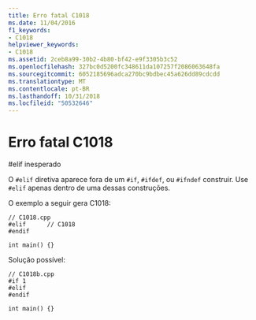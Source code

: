 ```yaml
---
title: Erro fatal C1018
ms.date: 11/04/2016
f1_keywords:
- C1018
helpviewer_keywords:
- C1018
ms.assetid: 2ceb8a99-30b2-4b80-bf42-e9f3305b3c52
ms.openlocfilehash: 327bc0d5200fc348611da107257f2086063648fa
ms.sourcegitcommit: 6052185696adca270bc9bdbec45a626dd89cdcdd
ms.translationtype: MT
ms.contentlocale: pt-BR
ms.lasthandoff: 10/31/2018
ms.locfileid: "50532646"
---
```

# <a name="fatal-error-c1018"></a>Erro fatal C1018

#elif inesperado

O `#elif` diretiva aparece fora de um `#if`, `#ifdef`, ou `#ifndef` construir. Use `#elif` apenas dentro de uma dessas construções.

O exemplo a seguir gera C1018:

```
// C1018.cpp
#elif      // C1018
#endif

int main() {}
```

Solução possível:

```
// C1018b.cpp
#if 1
#elif
#endif

int main() {}
```